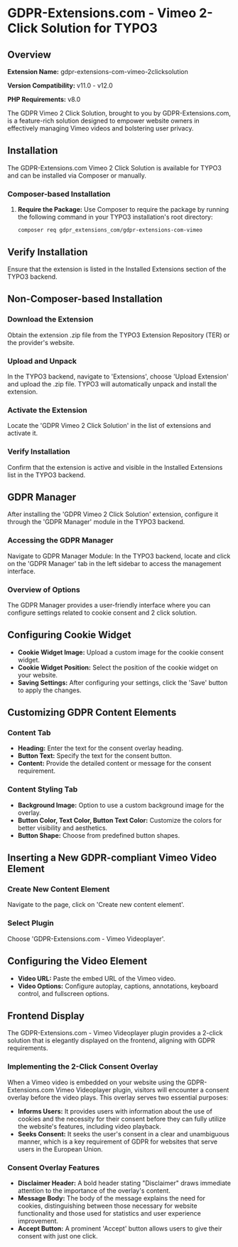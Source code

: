 # GDPR-Extensions.com - Vimeo 2-Click Solution for TYPO3

## Overview

**Extension Name:** gdpr-extensions-com-vimeo-2clicksolution

**Version Compatibility:** v11.0 - v12.0

**PHP Requirements:** v8.0

The GDPR Vimeo 2 Click Solution, brought to you by GDPR-Extensions.com, is a feature-rich solution designed to empower website owners in effectively managing Vimeo videos and bolstering user privacy.

## Installation

The GDPR-Extensions.com Vimeo 2 Click Solution is available for TYPO3 and can be installed via Composer or manually.

### Composer-based Installation

1. **Require the Package:**
   Use Composer to require the package by running the following command in your TYPO3 installation's root directory:
   ```shell
   composer req gdpr_extensions_com/gdpr-extensions-com-vimeo

## Verify Installation
Ensure that the extension is listed in the Installed Extensions section of the TYPO3 backend.

## Non-Composer-based Installation

### Download the Extension
Obtain the extension .zip file from the TYPO3 Extension Repository (TER) or the provider's website.

### Upload and Unpack
In the TYPO3 backend, navigate to 'Extensions', choose 'Upload Extension' and upload the .zip file. TYPO3 will automatically unpack and install the extension.

### Activate the Extension
Locate the 'GDPR Vimeo 2 Click Solution' in the list of extensions and activate it.

### Verify Installation
Confirm that the extension is active and visible in the Installed Extensions list in the TYPO3 backend.

## GDPR Manager
After installing the 'GDPR Vimeo 2 Click Solution' extension, configure it through the 'GDPR Manager' module in the TYPO3 backend.

### Accessing the GDPR Manager
Navigate to GDPR Manager Module: In the TYPO3 backend, locate and click on the 'GDPR Manager' tab in the left sidebar to access the management interface.

### Overview of Options
The GDPR Manager provides a user-friendly interface where you can configure settings related to cookie consent and 2 click solution.

## Configuring Cookie Widget
- **Cookie Widget Image:** Upload a custom image for the cookie consent widget.
- **Cookie Widget Position:** Select the position of the cookie widget on your website.
- **Saving Settings:** After configuring your settings, click the 'Save' button to apply the changes.

## Customizing GDPR Content Elements

### Content Tab
- **Heading:** Enter the text for the consent overlay heading.
- **Button Text:** Specify the text for the consent button.
- **Content:** Provide the detailed content or message for the consent requirement.

### Content Styling Tab
- **Background Image:** Option to use a custom background image for the overlay.
- **Button Color, Text Color, Button Text Color:** Customize the colors for better visibility and aesthetics.
- **Button Shape:** Choose from predefined button shapes.

## Inserting a New GDPR-compliant Vimeo Video Element

### Create New Content Element
Navigate to the page, click on 'Create new content element'.

### Select Plugin
Choose 'GDPR-Extensions.com - Vimeo Videoplayer'.

## Configuring the Video Element
- **Video URL:** Paste the embed URL of the Vimeo video.
- **Video Options:** Configure autoplay, captions, annotations, keyboard control, and fullscreen options.

## Frontend Display
The GDPR-Extensions.com - Vimeo Videoplayer plugin provides a 2-click solution that is elegantly displayed on the frontend, aligning with GDPR requirements.

### Implementing the 2-Click Consent Overlay
When a Vimeo video is embedded on your website using the GDPR-Extensions.com Vimeo Videoplayer plugin, visitors will encounter a consent overlay before the video plays. This overlay serves two essential purposes:
- **Informs Users:** It provides users with information about the use of cookies and the necessity for their consent before they can fully utilize the website's features, including video playback.
- **Seeks Consent:** It seeks the user's consent in a clear and unambiguous manner, which is a key requirement of GDPR for websites that serve users in the European Union.

### Consent Overlay Features
- **Disclaimer Header:** A bold header stating "Disclaimer" draws immediate attention to the importance of the overlay's content.
- **Message Body:** The body of the message explains the need for cookies, distinguishing between those necessary for website functionality and those used for statistics and user experience improvement.
- **Accept Button:** A prominent 'Accept' button allows users to give their consent with just one click.

